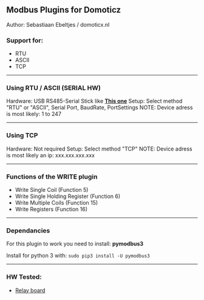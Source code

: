 ## Modbus Plugins for Domoticz
Author: Sebastiaan Ebeltjes / domoticx.nl

### Support for:
* RTU
* ASCII
* TCP

-----
### Using RTU / ASCII (SERIAL HW)

Hardware: USB RS485-Serial Stick like **[This one](http://domoticx.nl/webwinkel/index.php?route=product/product&product_id=386)**
Setup: Select method "RTU" or "ASCII", Serial Port, BaudRate, PortSettings
NOTE: Device adress is most likely: 1 to 247

-----
### Using TCP

Hardware: Not required
Setup: Select method "TCP"
NOTE: Device adress is most likely an ip: xxx.xxx.xxx.xxx

-----
### Functions of the WRITE plugin

* Write Single Coil (Function 5)
* Write Single Holding Register (Function 6)
* Write Multiple Coils (Function 15)
* Write Registers (Function 16)

-----
### Dependancies

For this plugin to work you need to install: **pymodbus3**

Install for python 3 with: ```sudo pip3 install -U pymodbus3```

-----
### HW Tested:
* [Relay board](http://domoticx.com/modbus-relaisbord/)

